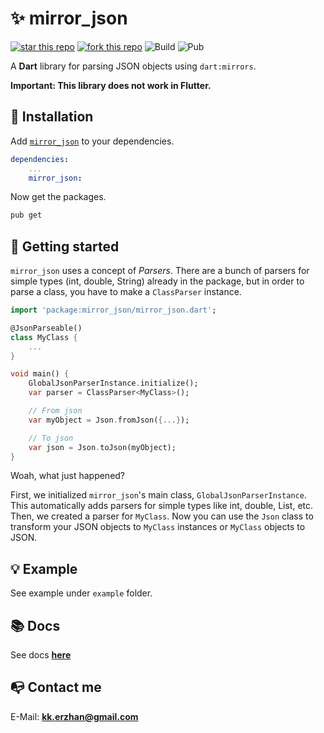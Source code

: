 # ✨ mirror_json

[![star this repo](https://githubbadges.com/star.svg?user=kekland&repo=mirror_json&style=flat)](https://github.com/kekland/mirror_json)
[![fork this repo](https://githubbadges.com/fork.svg?user=kekland&repo=mirror_json&style=flat)](https://github.com/kekland/mirror_json/fork)
![Build](https://img.shields.io/travis/kekland/validator.svg)
![Pub](https://img.shields.io/pub/v/mirror_json.svg)

A **Dart** library for parsing JSON objects using `dart:mirrors`.

**Important: This library does not work in Flutter.**

## 🔨 Installation

Add [`mirror_json`](https://pub.dartlang.org/packages/mirror_json) to your dependencies.
```yaml
dependencies:
    ...
    mirror_json:
```

Now get the packages.
```bash
pub get
```

## 🔮 Getting started

`mirror_json` uses a concept of *Parsers*. There are a bunch of parsers for simple types (int, double, String) already in the package, but in order to parse a class, you have to make a `ClassParser` instance.

```dart
import 'package:mirror_json/mirror_json.dart';

@JsonParseable()
class MyClass {
    ...
}

void main() {
    GlobalJsonParserInstance.initialize();
    var parser = ClassParser<MyClass>();

    // From json
    var myObject = Json.fromJson({...});

    // To json
    var json = Json.toJson(myObject);
}
```

Woah, what just happened?

First, we initialized `mirror_json`'s main class, `GlobalJsonParserInstance`. This automatically adds parsers for simple types like int, double, List, etc. Then, we created a parser for `MyClass`. Now you can use the `Json` class to transform your JSON objects to `MyClass` instances or `MyClass` objects to JSON.

## 💡 Example

See example under `example` folder.

## 📚 Docs

See docs [**here**](https://kekland.github.io/mirror_json)

## 📭 Contact me

E-Mail: **kk.erzhan@gmail.com**